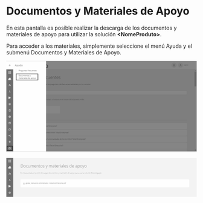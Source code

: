 # Documentos y Materiales de Apoyo

En esta pantalla es posible realizar la descarga de los documentos y materiales de apoyo para utilizar la solución **\<NomeProduto>**.

Para acceder a los materiales, simplemente seleccione el menú Ayuda y el submenú Documentos y Materiales de Apoyo.

![](<../.gitbook/assets/2 (18).png>)

![](<../.gitbook/assets/3 (16).png>)
